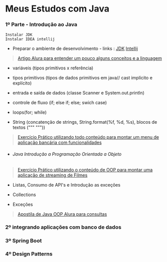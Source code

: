 # Meus Estudos com Java



### 1º Parte -  Introdução ao Java

``` 
Instalar JDK
Instalar IDEA intellij
```

* Preparar o ambiente de desenvolvimento - links : <a href = "https://www.oracle.com/br/java/technologies/downloads/#jdk17-windows" >JDK</a> <a href="https://www.jetbrains.com/idea/download/#section=windows">Intellij</a>

 ><a href="https://www.alura.com.br/artigos/java"> Artigo Alura para entender um pouco alguns conceitos e a linguagem </a>

* variáveis (tipos primitivos x referência)

* tipos primitivos (tipos de dados primitivos em java// cast implícito e explícito)

* entrada e saída de dados (classe Scanner e System.out.println)

* controle de fluxo (if; else if; else; swich case)

* loops(for; while)

* String (concatenção de strings, String.format(%f, %d, %s), blocos de textos (""" """))

><a href ="https://github.com/ArthurBitt/JAVA/blob/main/Java%20intro/src/ExercicioPraticoConceitos.java" >Exercício Prático utilizando todo conteúdo para montar um menu de aplicação bancária com funcionalidades</a>

* ###### Java Introdução a Programação Orientada a Objeto 

><a href ="https://github.com/ArthurBitt/JAVA/tree/main/Java%20OOP/ScreenMatch" >Exercício Prático utilizando o conteúdo de OOP para montar uma aplicação de streaming de Filmes</a>

* Listas, Consumo de API's e Introdução as exceções

* Collections 

* Exceções

> <a href="https://www.alura.com.br/apostila-java-orientacao-objetos"> Apostila de Java OOP Alura para consultas </a>

### 2º integrando aplicações com banco de dados


### 3º Spring Boot


### 4º Design Patterns







                                                                                  
